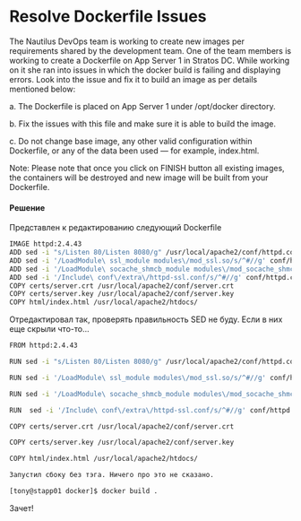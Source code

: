 # Resolve Dockerfile Issues

The Nautilus DevOps team is working to create new images per requirements shared by the development team. One of the team members is working to create a Dockerfile on App Server 1 in Stratos DC. While working on it she ran into issues in which the docker build is failing and displaying errors. Look into the issue and fix it to build an image as per details mentioned below:

a. The Dockerfile is placed on App Server 1 under /opt/docker directory.

b. Fix the issues with this file and make sure it is able to build the image.

c. Do not change base image, any other valid configuration within Dockerfile, or any of the data been used — for example, index.html.

Note: Please note that once you click on FINISH button all existing images, the containers will be destroyed and new image will be built from your Dockerfile.

#### Решение

Представлен к редактированию следующий Dockerfile

```bash
IMAGE httpd:2.4.43
ADD sed -i "s/Listen 80/Listen 8080/g" /usr/local/apache2/conf/httpd.conf
ADD sed -i '/LoadModule\ ssl_module modules\/mod_ssl.so/s/^#//g' conf/httpd.conf
ADD sed -i '/LoadModule\ socache_shmcb_module modules\/mod_socache_shmcb.so/s/^#//g' conf/httpd.conf
ADD sed -i '/Include\ conf\/extra\/httpd-ssl.conf/s/^#//g' conf/httpd.conf
COPY certs/server.crt /usr/local/apache2/conf/server.crt
COPY certs/server.key /usr/local/apache2/conf/server.key
COPY html/index.html /usr/local/apache2/htdocs/
```

Отредактировал так, проверять правильность SED не буду. Если в них еще скрыли что-то...
```bash
FROM httpd:2.4.43

RUN sed -i "s/Listen 80/Listen 8080/g" /usr/local/apache2/conf/httpd.conf

RUN sed -i '/LoadModule\ ssl_module modules\/mod_ssl.so/s/^#//g' conf/httpd.conf

RUN sed -i '/LoadModule\ socache_shmcb_module modules\/mod_socache_shmcb.so/s/^#//g' conf/httpd.conf

RUN  sed -i '/Include\ conf\/extra\/httpd-ssl.conf/s/^#//g' conf/httpd.conf

COPY certs/server.crt /usr/local/apache2/conf/server.crt

COPY certs/server.key /usr/local/apache2/conf/server.key

COPY html/index.html /usr/local/apache2/htdocs/

Запустил сбоку без тэга. Ничего про это не сказано.

[tony@stapp01 docker]$ docker build .

```

Зачет!
